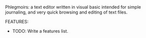 Phlegmoirs: a text editor written in visual basic intended for simple journaling, and very quick browsing and editing of text files.

FEATURES:

* TODO: Write a features list.

